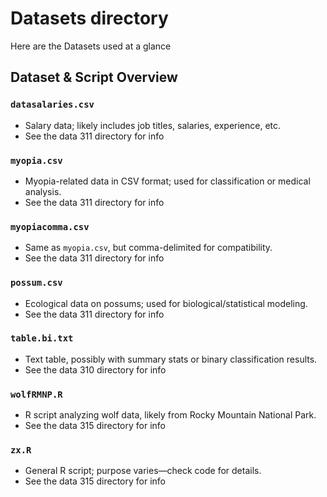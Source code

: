 # Datasets directory

Here are the Datasets used at a glance

## Dataset & Script Overview

### `datasalaries.csv`
- Salary data; likely includes job titles, salaries, experience, etc.
- See the data 311 directory for info

### `myopia.csv`
- Myopia-related data in CSV format; used for classification or medical analysis.
- See the data 311 directory for info

### `myopiacomma.csv`
- Same as `myopia.csv`, but comma-delimited for compatibility.
- See the data 311 directory for info

### `possum.csv`
- Ecological data on possums; used for biological/statistical modeling.
- See the data 311 directory for info

### `table.bi.txt`
- Text table, possibly with summary stats or binary classification results.
- See the data 310 directory for info

### `wolfRMNP.R`
- R script analyzing wolf data, likely from Rocky Mountain National Park.
- See the data 315 directory for info

### `zx.R`
- General R script; purpose varies—check code for details.
- See the data 315 directory for info
